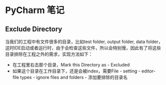 # PyCharm 笔记
## Exclude Directory
当我们的工程中有文件很多的目录，比如test folder, output folder, data folder，这时IDE启动或者运行时，由于会检查这些文件，所以会特别慢，因此有了将这些目录排除在工程之外的需求，实现方法如下：
- 在工程里右击那个目录，Mark this Directory as - Excluded
- 如果这个目录在工作目录下，还是会被index，需要File - setting - editor- file types - ignore files and folders - 添加要排除的目录名